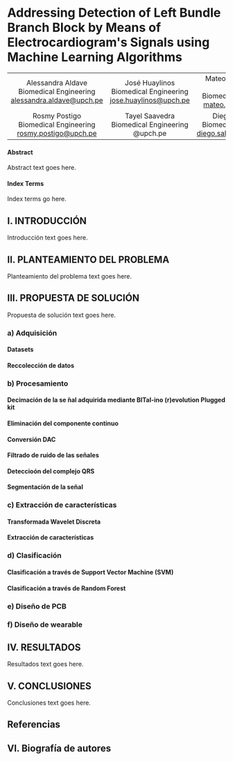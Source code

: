 # Addressing Detection of Left Bundle Branch Block by Means of Electrocardiogram's Signals using Machine Learning Algorithms

|                |           |                    |
|:---------------------:|:-----------------------:|:-------------------------------:|
|   Alessandra Aldave <br>  Biomedical Engineering  <br> alessandra.aldave@upch.pe    |  José Huaylinos   <br>  Biomedical Engineering <br> jose.huaylinos@upch.pe   | Mateo Luis Portal von Hesse <br> Biomedical Engineering <br> mateo.portal@upch.pe        |
|     Rosmy Postigo    <br>  Biomedical Engineering <br> rosmy.postigo@upch.pe    | Tayel Saavedra   <br>  Biomedical Engineering <br>    @upch.pe | Diego Salvatierra <br> Biomedical Engineering <br> diego.salvatierra@upch.pe       |


#### Abstract
Abstract text goes here.

#### Index Terms
Index terms go here.

## I. INTRODUCCIÓN
Introducción text goes here.

## II. PLANTEAMIENTO DEL PROBLEMA
Planteamiento del problema text goes here.

## III. PROPUESTA DE SOLUCIÓN
Propuesta de solución text goes here.

### a) Adquisición

#### Datasets

#### Reccolección de datos

### b) Procesamiento

#### Decimación de la se ̃nal adquirida mediante BITal-ino (r)evolution Plugged kit

#### Eliminación del componente continuo

#### Conversión DAC

#### Filtrado de ruido de las señales

#### Deteccioón del complejo QRS

#### Segmentación  de la señal

### c) Extracción de características

#### Transformada Wavelet Discreta

#### Extracción de características

### d) Clasificación

#### Clasificación a través de Support Vector Machine (SVM)

#### Clasificación a través de Random Forest

### e) Diseño de PCB


### f) Diseño de wearable

## IV. RESULTADOS
Resultados text goes here.

## V. CONCLUSIONES
Conclusiones text goes here.


## Referencias

## VI. Biografía de autores
